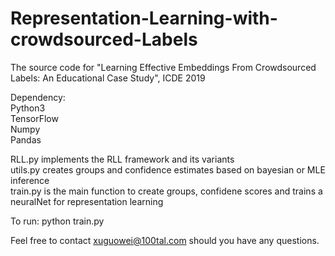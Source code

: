 # Representation-Learning-with-crowdsourced-Labels
The source code for "Learning Effective Embeddings From Crowdsourced Labels: An Educational Case Study", ICDE 2019

Dependency:  
Python3   
TensorFlow  
Numpy   
Pandas 

RLL.py implements the RLL framework and its variants  
utils.py creates groups and confidence estimates based on bayesian or MLE inference  
train.py is the main function to create groups, confidene scores and trains a neuralNet for representation learning

To run:
python train.py

Feel free to contact xuguowei@100tal.com should you have any questions.
